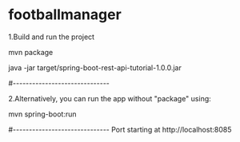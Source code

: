 # footballmanager
1.Build and run the project

mvn package

java -jar target/spring-boot-rest-api-tutorial-1.0.0.jar

#------------------------------

2.Alternatively, you can run the app without "package" using:

mvn spring-boot:run

#------------------------------ Port starting at http://localhost:8085

